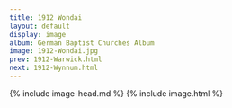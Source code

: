 ```yaml
---
title: 1912 Wondai
layout: default
display: image
album: German Baptist Churches Album
image: 1912-Wondai.jpg
prev: 1912-Warwick.html
next: 1912-Wynnum.html
---
```

{% include image-head.md %}
{% include image.html %}